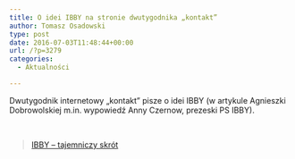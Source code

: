 ```yaml
---
title: O idei IBBY na stronie dwutygodnika „kontakt”
author: Tomasz Osadowski
type: post
date: 2016-07-03T11:48:44+00:00
url: /?p=3279
categories:
  - Aktualności

---
```

Dwutygodnik internetowy &#8222;kontakt&#8221; pisze o idei IBBY (w artykule Agnieszki Dobrowolskiej m.in. wypowiedź Anny Czernow, prezeski PS IBBY).

&nbsp;

<blockquote data-secret="g6cMChr7WY" class="wp-embedded-content">
  <p>
    <a href="http://magazynkontakt.pl/ibby-tajemniczy-skrot.html">IBBY &#8211; tajemniczy skrót</a>
  </p>
</blockquote>